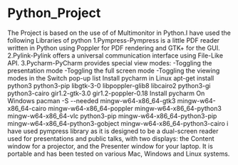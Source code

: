 # Python_Project
The Project is based on the use of of Multimonitor in Python.I have used the following Libraries of python
1.Pympress-Pympress is a little PDF reader written in Python using Poppler for PDF rendering and GTK+ for the GUI.
2.Pylink-Pylink offers a universal communication interface using File-Like API.
3.Pycharm-PyCharm provides special view modes:
-Toggling the presentation mode
-Toggling the full screen mode
 -Toggling the viewing modes in the Switch pop-up list
Install pycharm in Linux
apt-get install python3 python3-pip libgtk-3-0 libpoppler-glib8 libcairo2 python3-gi python3-cairo gir1.2-gtk-3.0 gir1.2-poppler-0.18
Install pycharm On Windows
pacman -S --needed mingw-w64-x86_64-gtk3 mingw-w64-x86_64-cairo mingw-w64-x86_64-poppler mingw-w64-x86_64-python3 mingw-w64-x86_64-vlc python3-pip mingw-w64-x86_64-python3-pip mingw-w64-x86_64-python3-gobject mingw-w64-x86_64-python3-cairo
i have used pympress library as it is designed to be a dual-screen reader used for presentations and public talks, with two displays: the Content window for a projector, and the Presenter window for your laptop. 
It is portable and has been tested on various Mac, Windows and Linux systems.
